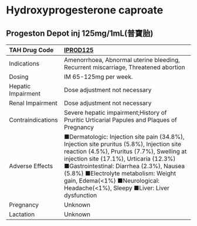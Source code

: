 # Hydroxyprogesterone caproate

## Progeston Depot inj 125mg/1mL(普寶胎)

| TAH Drug Code      | [IPROD125](https://www.tahsda.org.tw/drugs/hissearch.php?drug_code=IPROD125)                                                                                                                                                                                                                                                                         |
|:-------------------|:-----------------------------------------------------------------------------------------------------------------------------------------------------------------------------------------------------------------------------------------------------------------------------------------------------------------------------------------------------|
| Indications        | Amenorrhoea, Abnormal uterine bleeding, Recurrent miscarriage, Threatened abortion                                                                                                                                                                                                                                                                   |
| Dosing             | IM 65-125mg per week.                                                                                                                                                                                                                                                                                                                                |
| Hepatic Impairment | Dose adjustment not necessary                                                                                                                                                                                                                                                                                                                        |
| Renal Impairment   | Dose adjustment not necessary                                                                                                                                                                                                                                                                                                                        |
| Contraindications  | Severe hepatic impairment;History of Pruritic Urticarial Papules and Plaques of Pregnancy                                                                                                                                                                                                                                                            |
| Adverse Effects    | ■Dermatologic: Injection site pain (34.8%), Injection site pruritus (5.8%), Injection site reaction (4.5%), Pruritus (7.7%), Swelling at injection site (17.1%), Urticaria (12.3%) ■Gastrointestinal: Diarrhea (2.3%), Nausea (5.8%) ■Electrolyte metabolism: Weight gain, Edema(<1%) ■Neurological: Headache(<1%), Sleepy ■Liver: Liver dysfunction |
| Pregnancy          | Unknown                                                                                                                                                                                                                                                                                                                                              |
| Lactation          | Unknown                                                                                                                                                                                                                                                                                                                                              |

